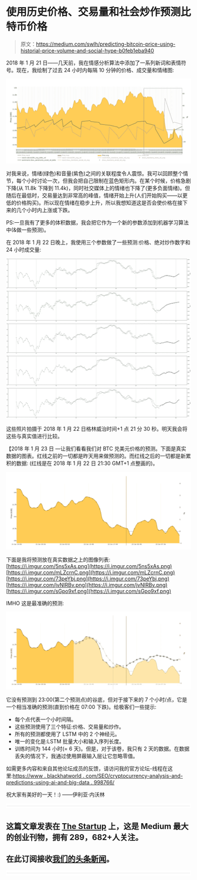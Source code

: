 # 使用历史价格、交易量和社会炒作预测比特币价格

> 原文：<https://medium.com/swlh/predicting-bitcoin-price-using-historial-price-volume-and-social-hype-b0feb1eba940>

2018 年 1 月 21 日——几天前，我在情感分析算法中添加了一系列新词和表情符号。现在，我绘制了过去 24 小时内每隔 10 分钟的价格、成交量和情绪图:

![](img/879b6fb31f31b6a05899456de6c79b42.png)

对我来说，情绪(绿色)和音量(紫色)之间的关联程度令人震惊。我可以回顾整个情节，每个小时讨论一次，但我会把自己限制在蓝色矩形内。在某个时候，价格急剧下降(从 11.8k 下降到 11.4k)，同时社交媒体上的情绪也下降了(更多负面情绪)。但随后在最低时，交易量达到非常高的峰值，情绪开始上升(人们开始购买——以更低的价格购买)。所以现在情绪在稳步上升，所以我想知道这是否会使价格在接下来的几个小时内上涨或下跌。

PS:一旦我有了更多的体积数据，我会把它作为一个新的参数添加到机器学习算法中(&做一些预测)。

在 2018 年 1 月 22 日晚上，我使用三个参数做了一些预测:价格、绝对炒作数字和 24 小时成交量:

![](img/15d5cd7c318b8159776a10d042c25c08.png)![](img/63ff47bc35d07363561320a39977db0c.png)![](img/c73dcb634331ab0f40495680795bf25c.png)![](img/109a1212cf2d87e60b9a982be4904fb0.png)![](img/bd6d2bbb3f46f545d5b95bd380a10937.png)

这些照片拍摄于 2018 年 1 月 22 日格林威治时间+1 点 21 分 30 秒。明天我会将这些与真实值进行比较。

【2018 年 1 月 23 日 —让我们看看我们对 BTC 兑美元价格的预测。下面是真实数据的图表。红线之前的一切都是昨天用来做预测的。而红线之后的一切都是新累积的数据: (红线是在 2018 年 1 月 22 日 21:30 GMT+1 点整画的)。

![](img/cdd939c7c7df61e5565b1c47d97bea13.png)

下面是我将预测放在真实数据之上的图像列表:
[https://i.imgur.com/5ns5xAs.png](https://i.imgur.com/5ns5xAs.png)
[https://i.imgur.com/mLZcrnC.png](https://i.imgur.com/mLZcrnC.png)
[https://i.imgur.com/73peYbj.png](https://i.imgur.com/73peYbj.png)
[https://i.imgur.com/jvNlRBv.png](https://i.imgur.com/jvNlRBv.png)
[https://i.imgur.com/sGpo9xf.png](https://i.imgur.com/sGpo9xf.png)

IMHO 这是最准确的预测:

![](img/77f9aea47834f7a5479bf4924fc1b26a.png)

它没有预测到 23:00(第二个预测点)的谷底，但对于接下来的 7 个小时/点，它是一个相当准确的预测(直到价格在 07:00 下跌)。给极客们一些提示:

*   每个点代表一个小时间隔。
*   这些预测使用了三个特征:价格、交易量和炒作。
*   所有的预测都使用了 LSTM 中的 2 个神经元。
*   唯一的变化是:LSTM 批量大小和输入序列长度。
*   训练时间为 144 小时(= 6 天)。但是，对于该卷，我只有 2 天的数据。在数据丢失的情况下，我通过使用屏蔽输入层让它忽略零值。

如需更多内容和来自其他论坛成员的反馈，请访问我的官方论坛-线程在这里:[https://www . blackhatworld . com/SEO/cryptocurrency-analysis-and-predictions-using-ai-and-big-data . 998766/](https://www.blackhatworld.com/seo/cryptocurrency-analysis-and-predictions-using-ai-and-big-data.998766/)

祝大家有美好的一天！:)
——伊利亚·内沃林

![](img/731acf26f5d44fdc58d99a6388fe935d.png)

## 这篇文章发表在 [The Startup](https://medium.com/swlh) 上，这是 Medium 最大的创业刊物，拥有 289，682+人关注。

## 在此订阅接收[我们的头条新闻](http://growthsupply.com/the-startup-newsletter/)。

![](img/731acf26f5d44fdc58d99a6388fe935d.png)